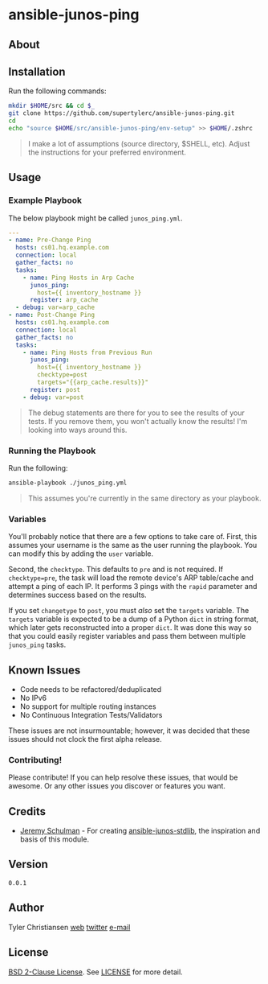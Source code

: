 # ansible-junos-ping

## About

## Installation

Run the following commands:

```bash
mkdir $HOME/src && cd $_
git clone https://github.com/supertylerc/ansible-junos-ping.git
cd
echo "source $HOME/src/ansible-junos-ping/env-setup" >> $HOME/.zshrc
```

> I make a lot of assumptions (source directory, $SHELL, etc).  Adjust
> the instructions for your preferred environment.

## Usage

### Example Playbook

The below playbook might be called `junos_ping.yml`.

```yaml
---
- name: Pre-Change Ping
  hosts: cs01.hq.example.com
  connection: local
  gather_facts: no
  tasks:
    - name: Ping Hosts in Arp Cache
      junos_ping:
        host={{ inventory_hostname }}
      register: arp_cache
  - debug: var=arp_cache
- name: Post-Change Ping
  hosts: cs01.hq.example.com
  connection: local
  gather_facts: no
  tasks:
    - name: Ping Hosts from Previous Run
      junos_ping:
        host={{ inventory_hostname }}
        checktype=post
        targets="{{arp_cache.results}}"
      register: post
    - debug: var=post
```

> The debug statements are there for you to see the results of your
> tests.  If you remove them, you won't actually know the results!  I'm
> looking into ways around this.

### Running the Playbook

Run the following:

```bash
ansible-playbook ./junos_ping.yml
```

> This assumes you're currently in the same directory as your playbook.

### Variables

You'll probably notice that there are a few options to take care of.
First, this assumes your username is the same as the user running the
playbook.  You can modify this by adding the `user` variable.

Second, the `checktype`.  This defaults to `pre` and is not required.  If
`checktype=pre`, the task will load the remote device's ARP table/cache
and attempt a ping of each IP.  It performs 3 pings with the `rapid`
parameter and determines success based on the results.

If you set `changetype` to `post`, you must _also_ set the `targets`
variable.  The `targets` variable is expected to be a dump of a Python
`dict` in string format, which later gets reconstructed into a proper
`dict`.  It was done this way so that you could easily register
variables and pass them between multiple `junos_ping` tasks.

## Known Issues

* Code needs to be refactored/deduplicated
* No IPv6
* No support for multiple routing instances
* No Continuous Integration Tests/Validators

These issues are not insurmountable; however, it was decided that these
issues should not clock the first alpha release.

### Contributing!

Please contribute!  If you can help resolve these issues, that would be
awesome.  Or any other issues you discover or features you want.

## Credits

* [Jeremy Schulman][5] - For creating [ansible-junos-stdlib][6], the
  inspiration and basis of this module.

## Version

`0.0.1`

## Author

Tyler Christiansen
[web][1]
[twitter][2]
<a href="mailto:tyler@oss-stack.io?GitHub - decrypt">e-mail</a>

## License

[BSD 2-Clause License][3].  See [LICENSE][4] for more detail.

[1]: http://oss-stack.io/ "OSS Stack"
[2]: https://twitter.com/oss_stack "Tyler Christiansen (@oss_stack) on Twitter"
[3]: http://opensource.org/licenses/BSD-2-Clause "BSD 2-Clause License"
[4]: LICENSE "BSD 2-Clause License"
[5]: https://twitter.com/nwkautomaniac "Jeremy Schulman (@nwkautomaniac) on Twitter"
[6]: https://github.com/Juniper/ansible-junos-stdlib "Ansible Junos Module"
